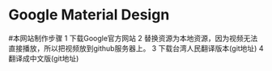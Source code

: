 # Google Material Design

#本网站制作步骤
1 下载Google官方网站
2 替换资源为本地资源，因为视频无法直接播放，所以把视频放到github服务器上。
3 下载台湾人民翻译版本(git地址)
4 翻译成中文版(git地址)

